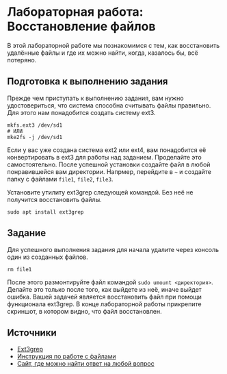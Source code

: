 # Лабораторная работа: Восстановление файлов

В этой лабораторной работе мы познакомимся с тем, как восстановить удалённые файлы и где их можно найти, когда, казалось бы, всё потеряно.

## Подготовка к выполнению задания

Прежде чем приступать к выполнению задания, вам нужно удостовериться, что система способна считывать файлы правильно. Для этого нам понадобится создать систему ext3.
```
mkfs.ext3 /dev/sd1
# ИЛИ
mke2fs -j /dev/sd1
```
Если у вас уже создана система ext2 или ext4, вам понадобится её конвертировать в ext3 для работы над заданием. Проделайте это самостоятельно. После успешной установки создайте файл в любой понравившейся вам директории. Напрмер, перейдите в `~` и создайте папку с файлами `file1`, `file2`, `file3`.

Установите утилиту ext3grep следующей командой. Без неё не получится восстановить файлы.
```
sudo apt install ext3grep
```

## Задание

Для успешного выполнения задания для начала удалите через консоль один из созданных файлов.
```
rm file1
```
После этого размонтируйте файл командой `sudo umount <директория>`.  Делайте это только после того, как выйдете из неё, иначе выйдет ошибка. Вашей задачей является восстановить файл при помощи функционала ext3grep. В конце лабораторной работы прикрепите скриншот, в котором видно, что файл восстановлен.

## Источники

- [Ext3grep](https://www.kali.org/tools/ext3grep/)
- [Инструкция по работе с файлами](https://selectel.ru/blog/tutorials/files-and-directories-in-linux/)
- [Сайт, где можно найти ответ на любой вопрос](https://stackoverflow.com)
